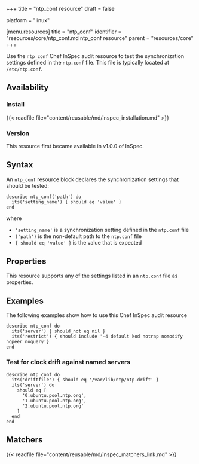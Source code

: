 +++
title = "ntp_conf resource"
draft = false

platform = "linux"

[menu.resources]
    title = "ntp_conf"
    identifier = "resources/core/ntp_conf.md ntp_conf resource"
    parent = "resources/core"
+++

Use the `ntp_conf` Chef InSpec audit resource to test the synchronization settings defined in the `ntp.conf` file. This file is typically located at `/etc/ntp.conf`.

## Availability

### Install

{{< readfile file="content/reusable/md/inspec_installation.md" >}}

### Version

This resource first became available in v1.0.0 of InSpec.

## Syntax

An `ntp_conf` resource block declares the synchronization settings that should be tested:

    describe ntp_conf('path') do
      its('setting_name') { should eq 'value' }
    end

where

- `'setting_name'` is a synchronization setting defined in the `ntp.conf` file
- `('path')` is the non-default path to the `ntp.conf` file
- `{ should eq 'value' }` is the value that is expected

## Properties

This resource supports any of the settings listed in an `ntp.conf` file as properties.

## Examples

The following examples show how to use this Chef InSpec audit resource

    describe ntp_conf do
      its('server') { should_not eq nil }
      its('restrict') { should include '-4 default kod notrap nomodify nopeer noquery'}
    end

### Test for clock drift against named servers

    describe ntp_conf do
      its('driftfile') { should eq '/var/lib/ntp/ntp.drift' }
      its('server') do
        should eq [
          '0.ubuntu.pool.ntp.org',
          '1.ubuntu.pool.ntp.org',
          '2.ubuntu.pool.ntp.org'
        ]
      end
    end

## Matchers

{{< readfile file="content/reusable/md/inspec_matchers_link.md" >}}
